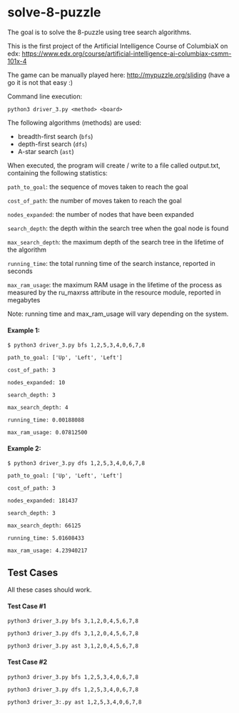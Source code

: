 # solve-8-puzzle

The goal is to solve the 8-puzzle using tree search algorithms. 

This is the first project of the Artificial Intelligence Course of ColumbiaX on edx: https://www.edx.org/course/artificial-intelligence-ai-columbiax-csmm-101x-4

The game can be manually played here: http://mypuzzle.org/sliding (have a go it is not that easy :)

Command line execution: 

`python3 driver_3.py <method> <board>`

The following algorithms (methods) are used:
  * breadth-first search (`bfs`)
  * depth-first search (`dfs`)
  * A-star search (`ast`)


When executed, the program will create / write to a file called output.txt, containing the following statistics:

`path_to_goal`: the sequence of moves taken to reach the goal

`cost_of_path`: the number of moves taken to reach the goal

`nodes_expanded`: the number of nodes that have been expanded

`search_depth`: the depth within the search tree when the goal node is found

`max_search_depth`:  the maximum depth of the search tree in the lifetime of the algorithm

`running_time`: the total running time of the search instance, reported in seconds

`max_ram_usage`: the maximum RAM usage in the lifetime of the process as measured by the ru_maxrss attribute in the resource module, reported in megabytes

Note: running time and max_ram_usage will vary depending on the system.

#### Example 1:

`$ python3 driver_3.py bfs 1,2,5,3,4,0,6,7,8`

`path_to_goal: ['Up', 'Left', 'Left']`

`cost_of_path: 3`

`nodes_expanded: 10`

`search_depth: 3`

`max_search_depth: 4`

`running_time: 0.00188088`

`max_ram_usage: 0.07812500`

#### Example 2:

`$ python3 driver_3.py dfs 1,2,5,3,4,0,6,7,8`

`path_to_goal: ['Up', 'Left', 'Left']`

`cost_of_path: 3`

`nodes_expanded: 181437`

`search_depth: 3`

`max_search_depth: 66125`

`running_time: 5.01608433`

`max_ram_usage: 4.23940217`


## Test Cases
All these cases should work.

#### Test Case #1

`python3 driver_3.py bfs 3,1,2,0,4,5,6,7,8`

`python3 driver_3.py dfs 3,1,2,0,4,5,6,7,8`

`python3 driver_3.py ast 3,1,2,0,4,5,6,7,8`

#### Test Case #2

`python3 driver_3.py bfs 1,2,5,3,4,0,6,7,8`

`python3 driver_3.py dfs 1,2,5,3,4,0,6,7,8`

`python3 driver_3:.py ast 1,2,5,3,4,0,6,7,8`
